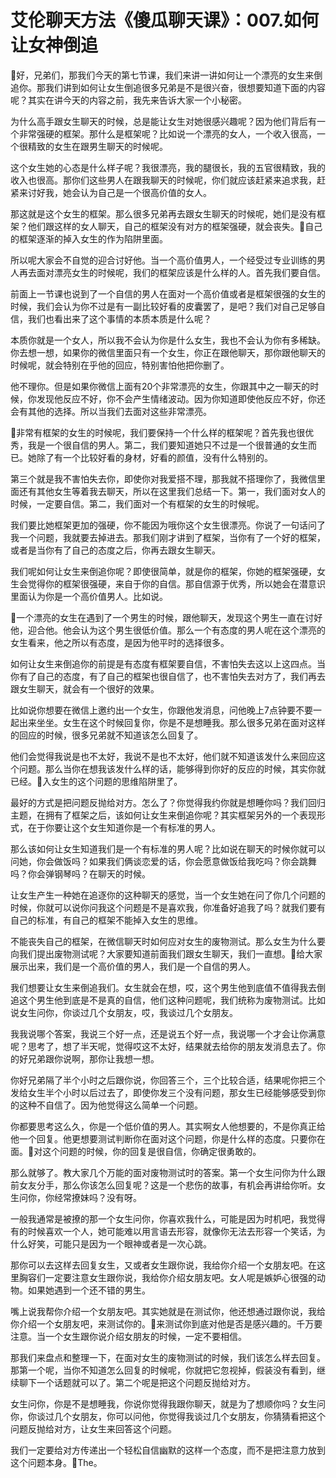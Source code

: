 # 艾伦聊天方法《傻瓜聊天课》：007.如何让女神倒追

🎼好，兄弟们，那我们今天的第七节课，我们来讲一讲如何让一个漂亮的女生来倒追你。那我们讲到如何让女生倒追很多兄弟是不是很兴奋，很想要知道下面的内容呢？其实在讲今天的内容之前，我先来告诉大家一个小秘密。

为什么高手跟女生聊天的时候，总是能让女生对她很感兴趣呢？因为他们背后有一个非常强硬的框架。那什么是框架呢？比如说一个漂亮的女人，一个收入很高，一个很精致的女生在跟男生聊天的时候呢。

这个女生她的心态是什么样子呢？我很漂亮，我的腿很长，我的五官很精致，我的收入也很高。那你们这些男人在跟我聊天的时候呢，你们就应该赶紧来追求我，赶紧来讨好我，她会认为自己是一个很高价值的女人。

那这就是这个女生的框架。那么很多兄弟再去跟女生聊天的时候呢，她们是没有框架？他们跟这样的女人聊天，自己的框架没有对方的框架强硬，就会丧失。🎼自己的框架逐渐的掉入女生的作为陷阱里面。

所以呢大家会不自觉的迎合讨好他。当一个高价值男人，一个经受过专业训练的男人再去面对漂亮女生的时候呢，我们的框架应该是什么样的人。首先我们要自信。

前面上一节课也说到了一个自信的男人在面对一个高价值或者是框架很强的女生的时候，我们会认为你不过是有一副比较好看的皮囊罢了，是吧？我们对自己足够自信，我们也看出来了这个事情的本质本质是什么呢？

本质你就是一个女人，所以我不会认为你是什么女生，我也不会认为你有多稀缺。你去想一想，如果你的微信里面只有一个女生，你正在跟他聊天，那你跟他聊天的时候呢，就会特别在乎他的回应，特别害怕他把你删了。

他不理你。但是如果你微信上面有20个非常漂亮的女生，你跟其中之一聊天的时候，你发现他反应不好，你不会产生情绪波动。因为你知道即使他反应不好，你还会有其他的选择。所以当我们去面对这些非常漂亮。

🎼非常有框架的女生的时候呢，我们要保持一个什么样的框架呢？首先我也很优秀，我是一个很自信的男人。第二，我们要知道她只不过是一个很普通的女生而已。她除了有一个比较好看的身材，好看的颜值，没有什么特别的。

第三个就是我不害怕失去你，即使你对我爱搭不理，那我就不搭理你了，我微信里面还有其他女生等着我去聊天，所以在这里我们总结一下。第一，我们面对女人的时候，一定要自信。第二，我们面对一个有框架的女生的时候呢。

我们要比她框架更加的强硬，你不能因为哦你这个女生很漂亮。你说了一句话问了我一个问题，我就要去掉进去。那我们刚才讲到了框架，当你有了一个好的框架，或者是当你有了自己的态度之后，你再去跟女生聊天。

我们呢如何让女生来倒追你呢？即使很简单，就是你的框架，你她的框架强硬，女生会觉得你的框架很强硬，来自于你的自信。那自信源于优秀，所以她会在潜意识里面认为你是一个高价值男人。比如说。

🎼一个漂亮的女生在遇到了一个男生的时候，跟他聊天，发现这个男生一直在讨好他，迎合他。他会认为这个男生很低价值。那么一个有态度的男人呢在这个漂亮的女生看来，他之所以有态度，是因为他平时的选择很多。

如何让女生来倒追你的前提是有态度有框架要自信，不害怕失去这以上这四点。当你有了自己的态度，有了自己的框架也很自信了，也不害怕失去对方了，我们再去跟女生聊天，就会有一个很好的效果。

比如说你想要在微信上邀约出一个女生，你跟他发消息，问他晚上7点钟要不要一起出来坐坐。女生在这个时候回复你，你是不是想睡我。那么很多兄弟在面对这样的回应的时候，很多兄弟就不知道该怎么回复了。

他们会觉得我说是也不太好，我说不是也不太好，他们就不知道该发什么来回应这个问题。那么当你在想我该发什么样的话，能够得到你好的反应的时候，其实你就已经。🎼入女生的这个问题的思维陷阱里了。

最好的方式是把问题反抛给对方。怎么了？你觉得我约你就是想睡你吗？我们回归主题，在拥有了框架之后，该如何让女生来倒追你呢？其实框架另外的一个表现形式，在于你要让这个女生知道你是一个有标准的男人。

那么该如何让女生知道我们是一个有标准的男人呢？比如说在聊天的时候你就可以问她，你会做饭吗？如果我们俩谈恋爱的话，你会愿意做饭给我吃吗？你会跳舞吗？你会弹钢琴吗？在聊天的时候。

让女生产生一种她在追逐你的这种聊天的感觉，当一个女生她在问了你几个问题的时候，你就可以说你问我这个问题是不是喜欢我，你准备好追我了吗？就我们要有自己的标准，有自己的框架不能掉入女生的思维。

不能丧失自己的框架，在微信聊天时如何应对女生的废物测试。那么女生为什么要向我们提出废物测试呢？大家要知道前面我们跟女生聊天，我们一直想。🎼给大家展示出来，我们是一个高价值的男人，我们是一个自信的男人。

我们想要让女生来倒追我们。女生就会在想，哎，这个男生他到底值不值得我去倒追这个男生他到底是不是真的自信，他们这种问题呢，我们统称为废物测试。比如说女生问你，你谈过几个女朋友，哎，我谈过几个女朋友。

我我说哪个答案，我说三个好一点，还是说五个好一点，我说哪一个才会让你满意呢？思考了，想了半天呢，觉得哎这不太好，结果就去给你的朋友发消息去了。你的好兄弟跟你说啊，那你让我想一想。

你好兄弟隔了半个小时之后跟你说，你回答三个，三个比较合适，结果呢你把三个发给女生半个小时以后过去了，即使你发三个没有问题，那女生已经能够感受到你的这种不自信了。因为他觉得这么简单一个问题。

你都要思考这么久，你是一个低价值的男人。其实啊女人他想要的，不是你真正给他一个回复。他更想要测试判断你在面对这个问题，你是什么样的态度。只要你在面。🎼对这个问题的时候，你的回复是很自信，你确定很勇敢的。

那么就够了。教大家几个万能的面对废物测试时的答案。第一个女生问你为什么跟前女友分手，那么你该怎么回复呢？这是一个悲伤的故事，有机会再讲给你听。女生问你，你经常撩妹吗？没有呀。

一般我通常是被撩的那一个女生问你，你喜欢我什么，可能是因为时机吧，我觉得有的时候喜欢一个人，她可能难以用言语去形容，就像你无法去形容一个笑话，为什么好笑，可能只是因为一个眼神或者是一次心跳。

那你可以去这样去回复女生，又或者女生跟你说，我给你介绍一个女朋友吧。在这里胸容们一定要注意女生跟你说，我给你介绍女朋友吧。女人呢是嫉妒心很强的动物。如果她遇到一个还不错的男生。

嘴上说我帮你介绍一个女朋友吧。其实她就是在测试你，他还想通过跟你说，我给你介绍一个女朋友吧，来测试你的。🎼来测试你到底对他是否是感兴趣的。千万要注意。当一个女生跟你说介绍女朋友的时候，一定不要相信。

那我们来盘点和整理一下，在面对女生的废物测试的时候，我们该怎么样去回复。那第一个呢，当你不知道怎么回复的时候呢，你就把它忽视掉，假装没有看到，继续聊下一个话题就可以了。第二个呢是把这个问题反抛给对方。

女生问你，你是不是想睡我，你说你觉得我跟你聊天，就是为了想顺你吗？女生问你，你谈过几个女朋友，你可以问他，你觉得我谈过几个女朋友，你猜猜看把这个问题反抛给对方，让女生来回答这个问题。

我们一定要给对方传递出一个轻松自信幽默的这样一个态度，而不是把注意力放到这个问题本身。🎼The。